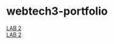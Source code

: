 # webtech3-portfolio
[LAB 2](https://github.com/RaniVerelst/webtech3-portfolio/tree/master/lab1)\
[LAB 2](https://github.com/RaniVerelst/webtech3-portfolio/tree/master/LAB%202)
